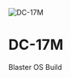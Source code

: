![DC-17M](https://user-images.githubusercontent.com/52763216/115950758-04f0c300-a492-11eb-9135-780b72e52729.jpg)
# DC-17M
Blaster OS Build
